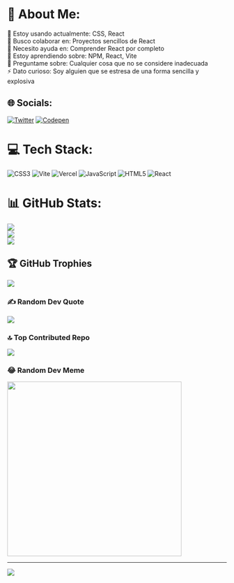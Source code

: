 # 💫 About Me:
🔭 Estoy usando actualmente: CSS, React<br>👯 Busco colaborar en: Proyectos sencillos de React<br>🤝 Necesito ayuda en: Comprender React por completo<br>🌱 Estoy aprendiendo sobre: NPM, React, Vite<br>💬 Preguntame sobre: Cualquier cosa que no se considere inadecuada<br>⚡ Dato curioso: Soy alguien que se estresa de una forma sencilla y explosiva


## 🌐 Socials:
[![Twitter](https://img.shields.io/badge/Twitter-%231DA1F2.svg?logo=Twitter&logoColor=white)](https://twitter.com/AnonSYS23) [![Codepen](https://img.shields.io/badge/Codepen-000000?style=for-the-badge&logo=codepen&logoColor=white)](https://codepen.io/https://codepen.io/AnonSYS23) 

# 💻 Tech Stack:
![CSS3](https://img.shields.io/badge/css3-%231572B6.svg?style=for-the-badge&logo=css3&logoColor=white) ![Vite](https://img.shields.io/badge/vite-%23646CFF.svg?style=for-the-badge&logo=vite&logoColor=white) ![Vercel](https://img.shields.io/badge/vercel-%23000000.svg?style=for-the-badge&logo=vercel&logoColor=white) ![JavaScript](https://img.shields.io/badge/javascript-%23323330.svg?style=for-the-badge&logo=javascript&logoColor=%23F7DF1E) ![HTML5](https://img.shields.io/badge/html5-%23E34F26.svg?style=for-the-badge&logo=html5&logoColor=white) ![React](https://img.shields.io/badge/react-%2320232a.svg?style=for-the-badge&logo=react&logoColor=%2361DAFB)
# 📊 GitHub Stats:
![](https://github-readme-stats.vercel.app/api?username=AnonSYS23&theme=dark&hide_border=false&include_all_commits=true&count_private=true)<br/>
![](https://github-readme-streak-stats.herokuapp.com/?user=AnonSYS23&theme=dark&hide_border=false)<br/>
![](https://github-readme-stats.vercel.app/api/top-langs/?username=AnonSYS23&theme=dark&hide_border=false&include_all_commits=true&count_private=true&layout=compact)

## 🏆 GitHub Trophies
![](https://github-profile-trophy.vercel.app/?username=AnonSYS23&theme=monokai&no-frame=false&no-bg=true&margin-w=4)

### ✍️ Random Dev Quote
![](https://quotes-github-readme.vercel.app/api?type=horizontal&theme=tokyonight)

### 🔝 Top Contributed Repo
![](https://github-contributor-stats.vercel.app/api?username=AnonSYS23&limit=5&theme=dark&combine_all_yearly_contributions=true)

### 😂 Random Dev Meme
<img src='https://randommeme-five.vercel.app/' style="height: 400px;"/>

---
[![](https://visitcount.itsvg.in/api?id=AnonSYS23&icon=2&color=2)](https://visitcount.itsvg.in)

<!-- Proudly created with GPRM ( https://gprm.itsvg.in ) -->
